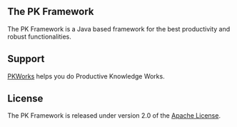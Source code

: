 The PK Framework
--------------
The PK Framework is a Java based framework for the best productivity and robust functionalities.

Support
--------------
[PKWorks][] helps you do Productive Knowledge Works.

License
--------------
The PK Framework is released under version 2.0 of the [Apache License][].

[PKWorks]: http://pkworks.io
[Apache License]: http://www.apache.org/licenses/LICENSE-2.0

